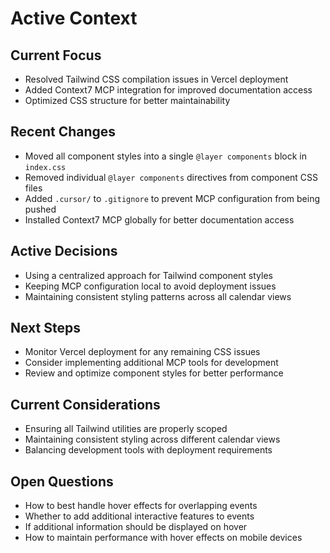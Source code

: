 # Active Context

## Current Focus
- Resolved Tailwind CSS compilation issues in Vercel deployment
- Added Context7 MCP integration for improved documentation access
- Optimized CSS structure for better maintainability

## Recent Changes
- Moved all component styles into a single `@layer components` block in `index.css`
- Removed individual `@layer components` directives from component CSS files
- Added `.cursor/` to `.gitignore` to prevent MCP configuration from being pushed
- Installed Context7 MCP globally for better documentation access

## Active Decisions
- Using a centralized approach for Tailwind component styles
- Keeping MCP configuration local to avoid deployment issues
- Maintaining consistent styling patterns across all calendar views

## Next Steps
- Monitor Vercel deployment for any remaining CSS issues
- Consider implementing additional MCP tools for development
- Review and optimize component styles for better performance

## Current Considerations
- Ensuring all Tailwind utilities are properly scoped
- Maintaining consistent styling across different calendar views
- Balancing development tools with deployment requirements

## Open Questions
- How to best handle hover effects for overlapping events
- Whether to add additional interactive features to events
- If additional information should be displayed on hover
- How to maintain performance with hover effects on mobile devices 